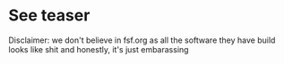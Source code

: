 # See teaser

Disclaimer: we don't believe in fsf.org as all the software they have build looks like shit and honestly, it's just embarassing
